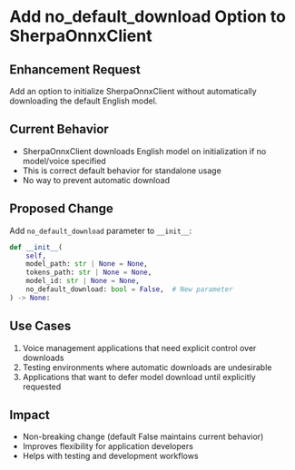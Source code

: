 # Add no_default_download Option to SherpaOnnxClient

## Enhancement Request
Add an option to initialize SherpaOnnxClient without automatically downloading the default English model.

## Current Behavior
- SherpaOnnxClient downloads English model on initialization if no model/voice specified
- This is correct default behavior for standalone usage
- No way to prevent automatic download

## Proposed Change
Add `no_default_download` parameter to `__init__`:

```python
def __init__(
    self,
    model_path: str | None = None,
    tokens_path: str | None = None,
    model_id: str | None = None,
    no_default_download: bool = False,  # New parameter
) -> None:
```

## Use Cases
1. Voice management applications that need explicit control over downloads
2. Testing environments where automatic downloads are undesirable
3. Applications that want to defer model download until explicitly requested

## Impact
- Non-breaking change (default False maintains current behavior)
- Improves flexibility for application developers
- Helps with testing and development workflows
